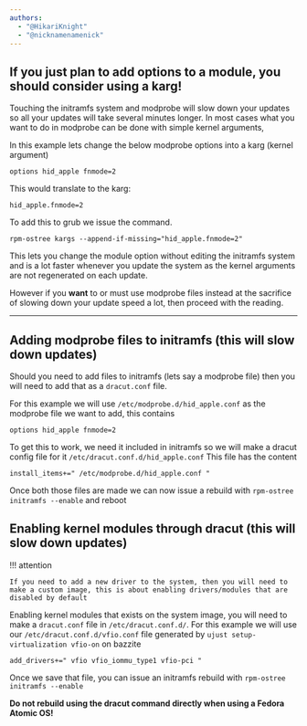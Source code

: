 ```yaml
---
authors:
  - "@HikariKnight"
  - "@nicknamenamenick"
---
```


## If you just plan to add options to a module, you should consider using a karg!
Touching the initramfs system and modprobe will slow down your updates so all your updates will take several minutes longer. In most cases what you want to do in modprobe can be done with simple kernel arguments,

In this example lets change the below modprobe options into a karg (kernel argument) 
```
options hid_apple fnmode=2
```
This would translate to the karg:
```
hid_apple.fnmode=2
```
To add this to grub we issue the command.
```
rpm-ostree kargs --append-if-missing="hid_apple.fnmode=2"
```
This lets you change the module option without editing the initramfs system and is a lot faster whenever you update the system as the kernel arguments are not regenerated on each update.

However if you __want__ to or must use modprobe files instead at the sacrifice of slowing down your update speed a lot, then proceed with the reading.

---

## Adding modprobe files to initramfs (this will slow down updates)
Should you need to add files to initramfs (lets say a modprobe file) then you will need to add that as a `dracut.conf` file.

For this example we will use `/etc/modprobe.d/hid_apple.conf` as the modprobe file we want to add, this contains
```
options hid_apple fnmode=2
```

To get this to work, we need it included in initramfs so we will make a dracut config file for it `/etc/dracut.conf.d/hid_apple.conf`
This file has the content
```
install_items+=" /etc/modprobe.d/hid_apple.conf "
```
Once both those files are made we can now issue a rebuild with
`rpm-ostree initramfs --enable`
and reboot

## Enabling kernel modules through  dracut (this will slow down updates)
!!! attention 
    
    If you need to add a new driver to the system, then you will need to make a custom image, this is about enabling drivers/modules that are disabled by default

Enabling kernel modules that exists on the system image, you will need to make a `dracut.conf` file in `/etc/dracut.conf.d/`.
For this example we will use our `/etc/dracut.conf.d/vfio.conf` file generated by 
`ujust setup-virtualization vfio-on` on bazzite
```
add_drivers+=" vfio vfio_iommu_type1 vfio-pci "
```

Once we save that file, you can issue an initramfs rebuild with 
`rpm-ostree initramfs --enable`

**Do not rebuild using the dracut command directly when using a Fedora Atomic OS!**
